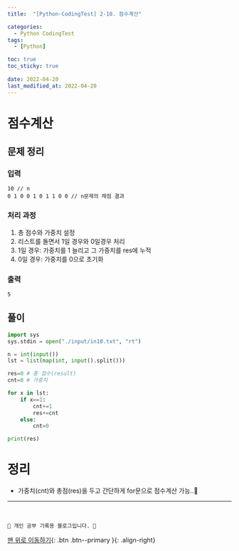 ```yaml
---
title:  "[Python-CodingTest] 2-10. 점수계산"

categories:
  - Python CodingTest
tags:
  - [Python]

toc: true
toc_sticky: true
 
date: 2022-04-20
last_modified_at: 2022-04-20
---
```


# 점수계산
## 문제 정리
### 입력
```
10 // n
0 1 0 0 1 0 1 1 0 0 // n문제의 채점 결과

```
### 처리 과정
1. 총 점수와 가중치 설정
2. 리스트를 돌면서 1일 경우와 0일경우 처리
3. 1일 경우: 가중치를 1 늘리고 그 가중치를 res에 누적
4. 0일 경우: 가중치를 0으로 초기화

### 출력
```
5
```

## 풀이
```py
import sys
sys.stdin = open("./input/in10.txt", "rt")

n = int(input())
lst = list(map(int, input().split()))

res=0 # 총 점수(result)
cnt=0 # 가중치

for x in lst:
    if x==1:
        cnt+=1
        res+=cnt
    else:
        cnt=0

print(res)
```

# 정리
- 가중치(cnt)와 총점(res)을 두고 간단하게 for문으로 점수계산 가능..🤭

***
<br>

    💛 개인 공부 기록용 블로그입니다. 👻

[맨 위로 이동하기](#){: .btn .btn--primary }{: .align-right}